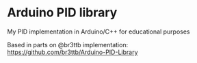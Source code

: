 # Arduino PID library
 My PID implementation in Arduino/C++
 for educational purposes

 Based in parts on @br3ttb implementation: https://github.com/br3ttb/Arduino-PID-Library
